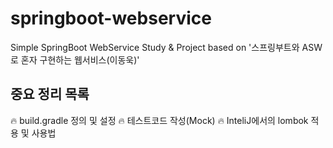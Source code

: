 # springboot-webservice
Simple SpringBoot WebService Study &amp; Project based on '스프링부트와 ASW로 혼자 구현하는 웹서비스(이동욱)'

## 중요 정리 목록
🔥 build.gradle 정의 및 설정
🔥 테스트코드 작성(Mock)
🔥 InteliJ에서의 lombok 적용 및 사용법 
